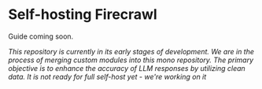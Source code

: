 # Self-hosting Firecrawl

Guide coming soon.

*This repository is currently in its early stages of development. We are in the process of merging custom modules into this mono repository. The primary objective is to enhance the accuracy of LLM responses by utilizing clean data. It is not ready for full self-host yet - we're working on it*

